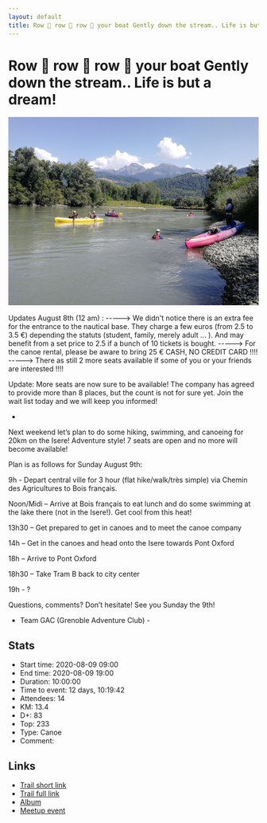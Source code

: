 ```yaml
---
layout: default
title: Row 🚣 row 🚣 row 🚣 your boat Gently down the stream.. Life is but a dream!
---
```


# Row 🚣 row 🚣 row 🚣 your boat Gently down the stream.. Life is but a dream!

![2020-08-09](../img/orig/2020-08-09.jpg)

Updates August 8th (12 am) :
-----> We didn't notice there is an extra fee for the entrance to the nautical base. They charge a few euros (from 2.5 to 3.5 €) depending the statuts (student, family, merely adult ... ). And may benefit from a set price to 2.5 if a bunch of 10 tickets is bought.
-----> For the canoe rental, please be aware to bring 25 € CASH, NO CREDIT CARD !!!!
-----> There as still 2 more seats available if some of you or your friends are interested !!!!

Update: More seats are now sure to be available! The company has agreed to provide more than 8 places, but the count is not for sure yet. Join the wait list today and we will keep you informed!

*

Next weekend let’s plan to do some hiking, swimming, and canoeing for 20km on the Isere! Adventure style! 7 seats are open and no more will become available!

Plan is as follows for Sunday August 9th:

9h - Depart central ville for 3 hour (flat hike/walk/très simple) via Chemin des Agricultures to Bois français.

Noon/Midi – Arrive at Bois français to eat lunch and do some swimming at the lake there (not in the Isere!). Get cool from this heat!

13h30 – Get prepared to get in canoes and to meet the canoe company

14h – Get in the canoes and head onto the Isere towards Pont Oxford

18h – Arrive to Pont Oxford

18h30 – Take Tram B back to city center

19h - ?

Questions, comments? Don’t hesitate! See you Sunday the 9th!

- Team GAC (Grenoble Adventure Club) -

## Stats

- Start time: 2020-08-09 09:00
- End time: 2020-08-09 19:00
- Duration: 10:00:00
- Time to event: 12 days, 10:19:42
- Attendees: 14
- KM: 13.4
- D+: 83
- Top: 233
- Type: Canoe
- Comment: 

## Links

- [Trail short link](https://s.42l.fr/gqJORTQH)
- [Trail full link]()
- [Album](https://binnette.github.io/GacImg2020/2020-08-09-Row-🚣-row-🚣-row-🚣-your-boat-Gently-down-the-stream-Life-is-but-a-dream.html)
- [Meetup event](https://www.meetup.com/grenoble-adventure-club-english-french/events/272193664/)
